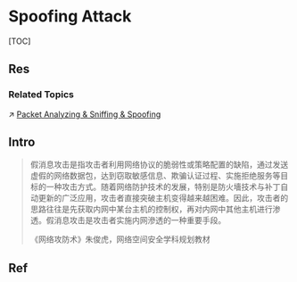 # Spoofing Attack

[TOC]



## Res
### Related Topics
↗ [Packet Analyzing & Sniffing & Spoofing](../../../../🔑%20CS%20Core/🏎️%20Computer%20Networking%20and%20Communication/Network%20Programming%20&%20RPC/Packet%20Analyzing%20&%20Sniffing%20&%20Spoofing/Packet%20Analyzing%20&%20Sniffing%20&%20Spoofing.md)



## Intro
> 假消息攻击是指攻击者利用网络协议的脆弱性或策略配置的缺陷，通过发送虚假的网络数据包，达到窃取敏感信息、欺骗认证过程、实施拒绝服务等目标的一种攻击方式。随着网络防护技术的发展，特别是防火墻技术与补丁自动更新的广泛应用，攻击者直接突破主机变得越来越困难。因此，攻击者的思路往往是先获取内网中某台主机的控制权，再对内网中其他主机进行渗透。假消息攻击是攻击者实施内网滲透的一种重要手段。
> 
> 《网络攻防术》朱俊虎，网络空间安全学科规划教材



## Ref
